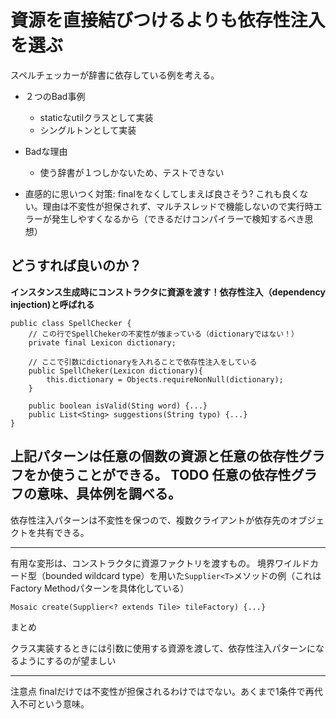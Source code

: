 # 資源を直接結びつけるよりも依存性注入を選ぶ

スペルチェッカーが辞書に依存している例を考える。

- ２つのBad事例
    - staticなutilクラスとして実装
    - シングルトンとして実装
- Badな理由   
    - 使う辞書が１つしかないため、テストできない

- 直感的に思いつく対策: finalをなくしてしまえば良さそう?
これも良くない。理由は不変性が担保されず、マルチスレッドで機能しないので実行時エラーが発生しやすくなるから（できるだけコンパイラーで検知するべき思想）

## どうすれば良いのか？
**インスタンス生成時にコンストラクタに資源を渡す！依存性注入（dependency injection)と呼ばれる**

```
public class SpellChecker {
    // この行でSpellChekerの不変性が強まっている（dictionaryではない！）
    private final Lexicon dictionary;
    
    // ここで引数にdictionaryを入れることで依存性注入をしている
    public SpellCheker(Lexicon dictionary){
        this.dictionary = Objects.requireNonNull(dictionary);
    }
    
    public boolean isValid(Sting word) {...}
    public List<Sting> suggestions(String typo) {...}
}
```
上記パターンは任意の個数の資源と任意の依存性グラフをか使うことができる。
TODO 任意の依存性グラフの意味、具体例を調べる。
---

依存性注入パターンは不変性を保つので、複数クライアントが依存先のオブジェクトを共有できる。

---

有用な変形は、コンストラクタに資源ファクトリを渡すもの。
境界ワイルドカード型（bounded wildcard type）を用いた`Supplier<T>`メソッドの例（これはFactory Methodパターンを具体化している）
```
Mosaic create(Supplier<? extends Tile> tileFactory) {...}
```

まとめ

クラス実装するときには引数に使用する資源を渡して、依存性注入パターンになるようにするのが望ましい

---
注意点
finalだけでは不変性が担保されるわけではでない。あくまで1条件で再代入不可という意味。

